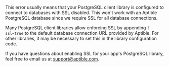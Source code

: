 This error usually means that your PostgreSQL client library is configured to connect to databases with SSL disabled. This won't work with an Aptible PostgreSQL database since we require SSL for all database connections.

Many PostgreSQL client libraries allow enforcing SSL by appending `?ssl=true` to the default database connection URL provided by Aptible. For other libraries, it may be necessary to set this in the library configuration code.

If you have questions about enabling SSL for your app's PostgreSQL library, feel free to email us at [support@aptible.com](mailto:support@aptible.com).


